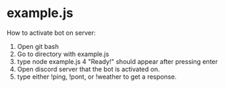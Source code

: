 # example.js

How to activate bot on server: 
 1. Open git bash
 2. Go to directory with example.js
 3. type node example.js
 4 "Ready!" should appear after pressing enter
 5. Open discord server that the bot is activated on.
 6. type either !ping, !pont, or !weather to get a response.
